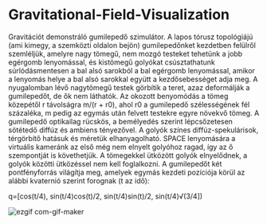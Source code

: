# Gravitational-Field-Visualization

Gravitációt demonstráló gumilepedő szimulátor. A lapos tórusz topológiájú (ami kimegy, a szemközti oldalon bejön) gumilepedőnket kezdetben felülről szemléljük, amelyre nagy tömegű, nem mozgó testeket tehetünk a jobb egérgomb lenyomással, és kistömegű golyókat csúsztathatunk súrlódásmentesen a bal alsó sarokból a bal egérgomb lenyomással, amikor a lenyomás helye a bal alsó sarokkal együtt a kezdősebességet adja meg. A nyugalomban lévő nagytömegű testek  görbítik a teret, azaz deformálják a gumilepedőt, de ők nem láthatók. Az okozott benyomódás a tömeg közepétől r távolságra m/(r + r0), ahol r0 a gumilepedő szélességének fél százaléka, m pedig az egymás után felvett testekre egyre növekvő tömeg. A gumilepedő optikailag rücskös, a bemélyedés szerint lépcsőzetesen sötétedő diffúz és ambiens tényezővel. A golyók színes diffúz-spekulárisok, térgörbítő hatásuk és méretük elhanyagolható. SPACE lenyomására a virtuális kameránk az első még nem elnyelt golyóhoz ragad, így az ő szempontját is követhetjük. A tömegekkel ütközött golyók elnyelődnek, a golyók közötti ütközéssel nem kell foglalkozni. A gumilepedőt két pontfényforrás világítja meg, amelyek egymás kezdeti pozíciója körül az alábbi kvaternió szerint forognak (t az idő):

q=[cos(t/4), sin(t/4)cos(t)/2, sin(t/4)sin(t)/2, sin(t/4)√(3/4])

![ezgif com-gif-maker](https://user-images.githubusercontent.com/63722535/124436869-ba83a080-dd76-11eb-9957-8ba29a016fed.gif)

